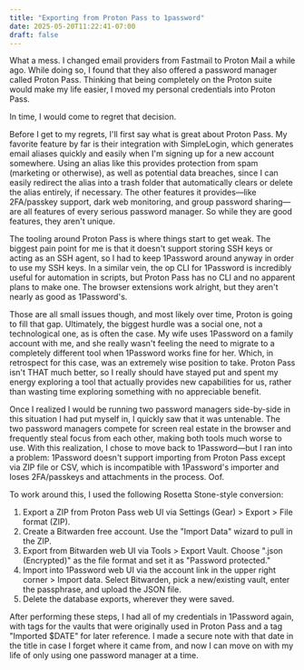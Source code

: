 ```yaml
---
title: "Exporting from Proton Pass to 1password"
date: 2025-05-20T11:22:41-07:00
draft: false
---
```


What a mess. I changed email providers from Fastmail to Proton Mail a while ago. While doing so, I found that they also offered a password manager called Proton Pass. Thinking that being completely on the Proton suite would make my life easier, I moved my personal credentials into Proton Pass.

In time, I would come to regret that decision.

<!--more-->

Before I get to my regrets, I'll first say what is great about Proton Pass. My favorite feature by far is their integration with SimpleLogin, which generates email aliases quickly and easily when I'm signing up for a new account somewhere. Using an alias like this provides protection from spam (marketing or otherwise), as well as potential data breaches, since I can easily redirect the alias into a trash folder that automatically clears or delete the alias entirely, if necessary. The other features it provides—like 2FA/passkey support, dark web monitoring, and group password sharing—are all features of every serious password manager. So while they are good features, they aren't unique.

The tooling around Proton Pass is where things start to get weak. The biggest pain point for me is that it doesn't support storing SSH keys or acting as an SSH agent, so I had to keep 1Password around anyway in order to use my SSH keys. In a similar vein, the op CLI for 1Password is incredibly useful for automation in scripts, but Proton Pass has no CLI and no apparent plans to make one. The browser extensions work alright, but they aren't nearly as good as 1Password's.

Those are all small issues though, and most likely over time, Proton is going to fill that gap. Ultimately, the biggest hurdle was a social one, not a technological one, as is often the case. My wife uses 1Password on a family account with me, and she really wasn't feeling the need to migrate to a completely different tool when 1Password works fine for her. Which, in retrospect for this case, was an extremely wise position to take. Proton Pass isn't THAT much better, so I really should have stayed put and spent my energy exploring a tool that actually provides new capabilities for us, rather than wasting time exploring something with no appreciable benefit.

Once I realized I would be running two password managers side-by-side in this situation I had put myself in, I quickly saw that it was untenable. The two password managers compete for screen real estate in the browser and frequently steal focus from each other, making both tools much worse to use. With this realization, I chose to move back to 1Password—but I ran into a problem: 1Password doesn't support importing from Proton Pass except via ZIP file or CSV, which is incompatible with 1Password's importer and loses 2FA/passkeys and attachments in the process. Oof.

To work around this, I used the following Rosetta Stone-style conversion:

1. Export a ZIP from Proton Pass web UI via Settings (Gear) > Export > File format (ZIP).
2. Create a Bitwarden free account. Use the "Import Data" wizard to pull in the ZIP.
3. Export from Bitwarden web UI via Tools > Export Vault. Choose ".json (Encrypted)" as the file format and set it as "Password protected."
4. Import into 1Password web UI via the account link in the upper right corner > Import data. Select Bitwarden, pick a new/existing vault, enter the passphrase, and upload the JSON file.
5. Delete the database exports, wherever they were saved.

After performing these steps, I had all of my credentials in 1Password again, with tags for the vaults that were originally used in Proton Pass and a tag "Imported $DATE" for later reference. I made a secure note with that date in the title in case I forget where it came from, and now I can move on with my life of only using one password manager at a time.
